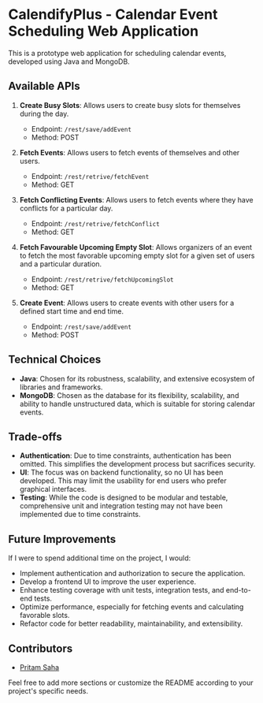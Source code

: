 # CalendifyPlus - Calendar Event Scheduling Web Application

This is a prototype web application for scheduling calendar events, developed using Java and MongoDB.

## Available APIs

1. **Create Busy Slots**: Allows users to create busy slots for themselves during the day.
   - Endpoint: `/rest/save/addEvent`
   - Method: POST

2. **Fetch Events**: Allows users to fetch events of themselves and other users.
   - Endpoint: `/rest/retrive/fetchEvent`
   - Method: GET

3. **Fetch Conflicting Events**: Allows users to fetch events where they have conflicts for a particular day.
   - Endpoint: `/rest/retrive/fetchConflict`
   - Method: GET

4. **Fetch Favourable Upcoming Empty Slot**: Allows organizers of an event to fetch the most favorable upcoming empty slot for a given set of users and a particular duration.
   - Endpoint: `/rest/retrive/fetchUpcomingSlot`
   - Method: GET

5. **Create Event**: Allows users to create events with other users for a defined start time and end time.
   - Endpoint: `/rest/save/addEvent`
   - Method: POST

## Technical Choices

- **Java**: Chosen for its robustness, scalability, and extensive ecosystem of libraries and frameworks.
- **MongoDB**: Chosen as the database for its flexibility, scalability, and ability to handle unstructured data, which is suitable for storing calendar events.

## Trade-offs

- **Authentication**: Due to time constraints, authentication has been omitted. This simplifies the development process but sacrifices security.
- **UI**: The focus was on backend functionality, so no UI has been developed. This may limit the usability for end users who prefer graphical interfaces.
- **Testing**: While the code is designed to be modular and testable, comprehensive unit and integration testing may not have been implemented due to time constraints.

## Future Improvements

If I were to spend additional time on the project, I would:

- Implement authentication and authorization to secure the application.
- Develop a frontend UI to improve the user experience.
- Enhance testing coverage with unit tests, integration tests, and end-to-end tests.
- Optimize performance, especially for fetching events and calculating favorable slots.
- Refactor code for better readability, maintainability, and extensibility.

## Contributors

- [Pritam Saha](https://github.com/Pritamsaha-gitHub?tab=repositories)

Feel free to add more sections or customize the README according to your project's specific needs.
